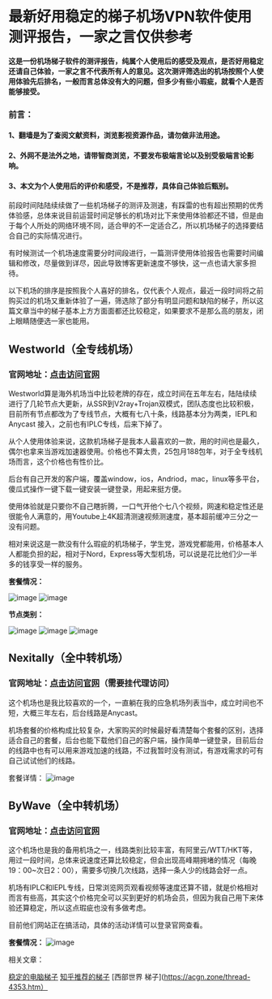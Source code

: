# 最新好用稳定的梯子机场VPN软件使用测评报告，一家之言仅供参考

**这是一份机场梯子软件的测评报告，纯属个人使用后的感受及观点，是否好用稳定还请自己体验，一家之言不代表所有人的意见。这次测评筛选出的机场按照个人使用体验先后排名，一般而言总体没有大的问题，但多少有些小瑕疵，就看个人是否能够接受。**

### 前言：
#### 1、翻墙是为了查阅文献资料，浏览影视资源作品，请勿做非法用途。
#### 2、外网不是法外之地，请带智商浏览，不要发布极端言论以及别受极端言论影响。
#### 3、本文为个人使用后的评价和感受，不是推荐，具体自己体验后甄别。

前段时间陆陆续续做了一些机场梯子的测评及测速，有踩雷的也有超出预期的优秀体验感，总体来说目前运营时间足够长的机场对比下来使用体验都还不错，但是由于每个人所处的网络环境不同，适合甲的不一定适合乙，所以机场梯子的选择要结合自己的实际情况进行。

有时候测试一个机场速度需要分时间段进行，一篇测评使用体验报告也需要时间编辑和修改，尽量做到详尽，因此导致博客更新速度不够快，这一点也请大家多担待。

以下机场的排序是按照我个人喜好的排名，仅代表个人观点，最近一段时间将之前购买过的机场又重新体验了一遍，筛选除了部分有明显问题和缺陷的梯子，所以这篇文章当中的梯子基本上方方面面都还比较稳定，如果要求不是那么高的朋友，闭上眼睛随便选一家也能用。


## Westworld（全专线机场）

### 官网地址：[点击访问官网](https://xbsj3462.fun/i/sg080)

Westworld算是海外机场当中比较老牌的存在，成立时间在五年左右，陆陆续续进行了几轮节点大更新，从SSR到V2ray+Trojan双模式，团队态度也比较积极，目前所有节点都改为了专线节点，大概有七八十条，线路基本分为两类，IEPL和Anycast 接入，之前也有IPLC专线，后来下掉了。

从个人使用体验来说，这款机场梯子是我本人最喜欢的一款，用的时间也是最久，偶尔也拿来当游戏加速器使用。价格也不算太贵，25包月188包年，对于全专线机场而言，这个价格也有性价比。

后台有自己开发的客户端，覆盖window，ios，Andriod，mac，linux等多平台，傻瓜式操作一键下载一键安装一键登录，用起来挺方便。

使用体验就是只要你不自己瞎折腾，一口气开他个七八个视频，网速和稳定性还是很能令人满意的，用Youtube上4K超清测速视频测速度，基本超前缓冲三分之一没有问题。

相对来说这是一款没有什么瑕疵的机场梯子，学生党，游戏党都能用，价格基本人人都能负担的起，相对于Nord，Express等大型机场，可以说是花比他们少一半多的钱享受一样的服务。

**套餐情况：**

![image](https://i.loli.net/2021/04/21/6EX7eTzHGfByqCF.png)
![image](https://i.loli.net/2021/04/21/MjkzWbGBP5UymZ6.png)

**节点类别：**

![image](https://i.loli.net/2021/04/21/sWGeXq5ISENmrRp.png)
![image](https://i.loli.net/2021/04/21/FiRgyKHfYU3wm7G.png)
![image](https://i.loli.net/2021/04/21/FKQjkvN3pd4YX2H.png)

## Nexitally（全中转机场）

### 官网地址：[点击访问官网](https://nexitally.com/)（需要挂代理访问）

这个机场也是我比较喜欢的一个，一直躺在我的应急机场列表当中，成立时间也不短，大概三年左右，后台线路是Anycast。

机场套餐的价格构成比较复杂，大家购买的时候最好看清楚每个套餐的区别，选择适合自己的套餐，后台也能下载他们自己的客户端，操作简单一键登录，目前后台的线路中也有可以用来游戏加速的线路，不过我暂时没有测试，有游戏需求的可有自己试试他们的线路。

套餐详情：
![image](https://i.loli.net/2021/04/21/H1C9XtrEIo34f8w.png)

## ByWave（全中转机场）
### 官网地址：[点击访问官网](https://cy.network/index)

这个机场也是我的备用机场之一，线路类别比较丰富，有阿里云/WTT/HKT等，用过一段时间，总体来说速度还算比较稳定，但会出现高峰期拥堵的情况（每晚19：00~次日2：00），需要多切换几次线路，选择一条人少的线路会好一点。

机场有IPLC和IEPL专线，日常浏览网页观看视频等速度还算不错，就是价格相对而言有些高，其实这个价格完全可以买到更好的机场会员，但因为我自己用下来体验还算稳定，所以这点瑕疵也没有多做考虑。

目前他们网站正在搞活动，具体的活动详情可以登录官网查看。

**套餐情况：**
![image](https://i.loli.net/2021/04/21/H1C9XtrEIo34f8w.png)

相关文章：

[稳定的电脑梯子](https://github.com/gelangtai/tryvpn)
[知乎推荐的梯子](http://react-china.org/t/topic/37714)
[西部世界 梯子](https://acgn.zone/thread-4353.htm）
